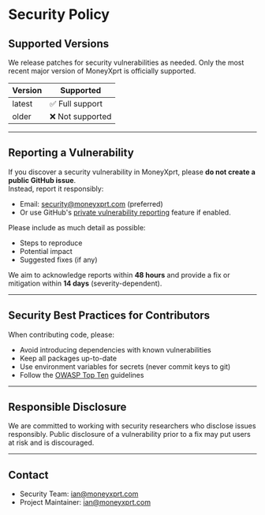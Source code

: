 # Security Policy

## Supported Versions

We release patches for security vulnerabilities as needed. Only the most recent major version of MoneyXprt is officially supported.  

| Version | Supported          |
| ------- | ------------------ |
| latest  | ✅ Full support    |
| older   | ❌ Not supported   |

---

## Reporting a Vulnerability

If you discover a security vulnerability in MoneyXprt, please **do not create a public GitHub issue**.  
Instead, report it responsibly:

- Email: security@moneyxprt.com (preferred)  
- Or use GitHub's [private vulnerability reporting](https://docs.github.com/en/code-security/security-advisories/guidance-on-reporting-and-writing) feature if enabled.  

Please include as much detail as possible:  
- Steps to reproduce  
- Potential impact  
- Suggested fixes (if any)  

We aim to acknowledge reports within **48 hours** and provide a fix or mitigation within **14 days** (severity-dependent).  

---

## Security Best Practices for Contributors

When contributing code, please:
- Avoid introducing dependencies with known vulnerabilities  
- Keep all packages up-to-date  
- Use environment variables for secrets (never commit keys to git)  
- Follow the [OWASP Top Ten](https://owasp.org/www-project-top-ten/) guidelines  

---

## Responsible Disclosure

We are committed to working with security researchers who disclose issues responsibly. Public disclosure of a vulnerability prior to a fix may put users at risk and is discouraged.  

---

## Contact

- Security Team: ian@moneyxprt.com  
- Project Maintainer: ian@moneyxprt.com  
